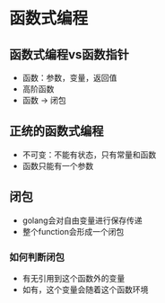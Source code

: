 # 函数式编程

## 函数式编程vs函数指针

- 函数：参数，变量，返回值
- 高阶函数
- 函数 -> 闭包

## 正统的函数式编程

- 不可变：不能有状态，只有常量和函数
- 函数只能有一个参数

## 闭包

- golang会对自由变量进行保存传递
- 整个function会形成一个闭包

### 如何判断闭包
- 有无引用到这个函数外的变量
- 如有，这个变量会随着这个函数环境